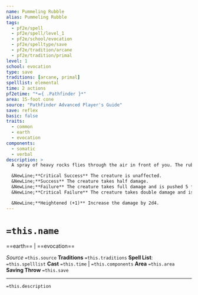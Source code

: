 ```yaml
---
name: Pummeling Rubble
alias: Pummeling Rubble
tags:
  - pf2e/spell
  - pf2e/spell/level_1
  - pf2e/school/evocation
  - pf2e/spelltype/save
  - pf2e/tradition/arcane
  - pf2e/tradition/primal
level: 1
school: evocation
type: save
traditions: [arcane, primal]
spelllist: elemental
time: 2 actions
pf2etime: "*⬺{ .Pathfinder }*"
area: 15-foot cone
source: "Pathfinder Advanced Player's Guide"
save: reflex
basic: false
traits:
  - common
  - earth
  - evocation
components:
  - somatic
  - verbal
description: >
  A spray of heavy rocks flies through the air in front of you. The rubble deals 2d4 bludgeoning damage to each creature in the area. Each creature must attempt a Reflex save.

  &NewLine;**Critical Success** The creature is unaffected.
  &NewLine;**Success** The creature takes half damage.
  &NewLine;**Failure** The creature takes full damage and is pushed 5 feet away from you.
  &NewLine;**Critical Failure** The creature takes double damage and is pushed 10 feet away from you.

  &NewLine;**Heightened (+1)** Increase the damage by 2d4.
---
```

# `=this.name`
==earth== | ==evocation==

*Source* `=this.source`
**Traditions** `=this.traditions`
**Spell List**: `=this.spelllist`
**Cast** `=this.time` | `=this.components`
**Area** `=this.area`
**Saving Throw** `=this.save`

***
`=this.description`